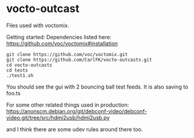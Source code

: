 # vocto-outcast

Files used with voctomix.

Getting started:
Dependencies listed here:
https://github.com/voc/voctomix#installation
```
git clone https://github.com/voc/voctomix.git
git clone https://github.com/CarlFK/vocto-outcasts.git
cd vocto-outcasts
cd tests
./test1.sh
```
You should see the gui with 2 bouncing ball test feeds.
It is also saving to foo.ts

For some other related things used in production:
https://anonscm.debian.org/git/debconf-video/debconf-video.git/tree/src/hdmi2usb/hdmi2usb.py

and I think there are some udev rules around there too.

